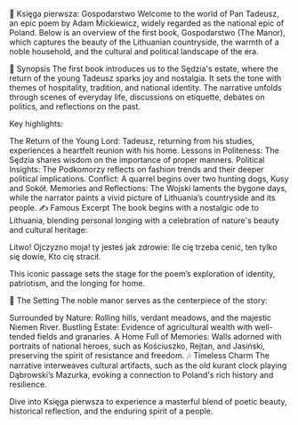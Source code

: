 📖 Księga pierwsza: Gospodarstwo
Welcome to the world of Pan Tadeusz, an epic poem by Adam Mickiewicz, widely regarded as the national epic of Poland. Below is an overview of the first book, Gospodarstwo (The Manor), which captures the beauty of the Lithuanian countryside, the warmth of a noble household, and the cultural and political landscape of the era.

🌿 Synopsis
The first book introduces us to the Sędzia's estate, where the return of the young Tadeusz sparks joy and nostalgia. It sets the tone with themes of hospitality, tradition, and national identity. The narrative unfolds through scenes of everyday life, discussions on etiquette, debates on politics, and reflections on the past.

Key highlights:

The Return of the Young Lord: Tadeusz, returning from his studies, experiences a heartfelt reunion with his home.
Lessons in Politeness: The Sędzia shares wisdom on the importance of proper manners.
Political Insights: The Podkomorzy reflects on fashion trends and their deeper political implications.
Conflict: A quarrel begins over two hunting dogs, Kusy and Sokół.
Memories and Reflections: The Wojski laments the bygone days, while the narrator paints a vivid picture of Lithuania’s countryside and its people.
✍️ Famous Excerpt
The book begins with a nostalgic ode to Lithuania, blending personal longing with a celebration of nature's beauty and cultural heritage:

Litwo! Ojczyzno moja! ty jesteś jak zdrowie:
Ile cię trzeba cenić, ten tylko się dowie,
Kto cię stracił.

This iconic passage sets the stage for the poem’s exploration of identity, patriotism, and the longing for home.

🏡 The Setting
The noble manor serves as the centerpiece of the story:

Surrounded by Nature: Rolling hills, verdant meadows, and the majestic Niemen River.
Bustling Estate: Evidence of agricultural wealth with well-tended fields and granaries.
A Home Full of Memories: Walls adorned with portraits of national heroes, such as Kościuszko, Rejtan, and Jasiński, preserving the spirit of resistance and freedom.
🎶 Timeless Charm
The narrative interweaves cultural artifacts, such as the old kurant clock playing Dąbrowski’s Mazurka, evoking a connection to Poland's rich history and resilience.

Dive into Księga pierwsza to experience a masterful blend of poetic beauty, historical reflection, and the enduring spirit of a people.